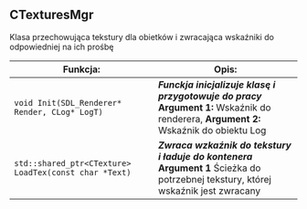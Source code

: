## **CTexturesMgr**

Klasa przechowująca tekstury dla obietków i zwracająca wskaźniki do odpowiedniej na ich prośbę



| Funkcja:                                 | Opis:                                    |
| ---------------------------------------- | ---------------------------------------- |
| `void Init(SDL_Renderer* Render, CLog* LogT)` | ***Funckja inicjalizuje klasę i przygotowuje do pracy*** **Argument 1:** Wskaźnik do renderera, **Argument 2:** Wskaźnik do obiektu Log |
| `std::shared_ptr<CTexture> LoadTex(const char *Text)` | ***Zwraca wzkaźnik do tekstury i ładuje do kontenera*** **Argument 1** Ścieżka do potrzebnej tekstury, której wskaźnik jest zwracany |

